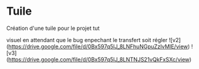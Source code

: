 # Tuile #

Création d'une tuile pour le projet tut

visuel en attendant que le bug enpechant le transfert soit régler
![v2] (https://drive.google.com/file/d/0Bx597q5lJ_8LNFhuNGpuZzlvMlE/view)
![v3] (https://drive.google.com/file/d/0Bx597q5lJ_8LNTNJS21vQkFxSXc/view)
